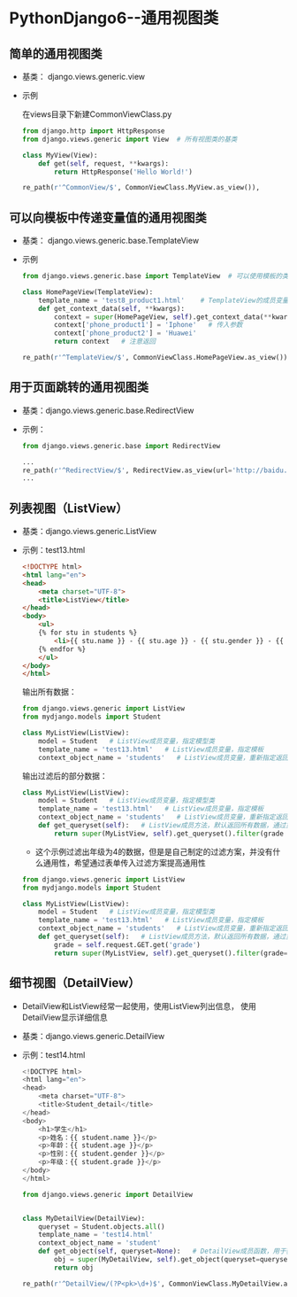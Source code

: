 # PythonDjango6--通用视图类

## 简单的通用视图类

* 基类： django.views.generic.view

* 示例

  在views目录下新建CommonViewClass.py

  ```python
  from django.http import HttpResponse
  from django.views.generic import View  # 所有视图类的基类
  
  class MyView(View):
      def get(self, request, **kwargs):
          return HttpResponse('Hello World!')
  ```

  ```python
  re_path(r'^CommonView/$', CommonViewClass.MyView.as_view()),
  ```

## 可以向模板中传递变量值的通用视图类

* 基类： django.views.generic.base.TemplateView

* 示例

  ```python
  from django.views.generic.base import TemplateView  # 可以使用模板的类
  
  class HomePageView(TemplateView):
      template_name = 'test8_product1.html'    # TemplateView的成员变量
      def get_context_data(self, **kwargs):
          context = super(HomePageView, self).get_context_data(**kwargs)   # 固定格式
          context['phone_product1'] = 'Iphone'   # 传入参数
          context['phone_product2'] = 'Huawei'
          return context   # 注意返回
  ```

  ```python
  re_path(r'^TemplateView/$', CommonViewClass.HomePageView.as_view()),
  ```

## 用于页面跳转的通用视图类

* 基类：django.views.generic.base.RedirectView

* 示例：

  ```python
  from django.views.generic.base import RedirectView
  
  ...
  re_path(r'^RedirectView/$', RedirectView.as_view(url='http://baidu.com')),
  ...
  ```

## 列表视图（ListView）

* 基类：django.views.generic.ListView

* 示例：test13.html

  ```html
  <!DOCTYPE html>
  <html lang="en">
  <head>
      <meta charset="UTF-8">
      <title>ListView</title>
  </head>
  <body>
      <ul>
      {% for stu in students %}
          <li>{{ stu.name }} - {{ stu.age }} - {{ stu.gender }} - {{ stu.grade }}</li>
      {% endfor %}
      </ul>
  </body>
  </html>
  ```

  输出所有数据：

  ```python
  from django.views.generic import ListView
  from mydjango.models import Student
  
  class MyListView(ListView):
      model = Student   # ListView成员变量，指定模型类
      template_name = 'test13.html'   # ListView成员变量，指定模板
      context_object_name = 'students'   # ListView成员变量，重新指定返回给模板的变量名
  ```

  输出过滤后的部分数据：

  ```python
  class MyListView(ListView):
      model = Student   # ListView成员变量，指定模型类
      template_name = 'test13.html'   # ListView成员变量，指定模板
      context_object_name = 'students'   # ListView成员变量，重新指定返回给模板的变量名
      def get_queryset(self):   # ListView成员方法，默认返回所有数据，通过重写该方法实现数据过滤
          return super(MyListView, self).get_queryset().filter(grade = 4)
  ```

  * 这个示例过滤出年级为4的数据，但是是自己制定的过滤方案，并没有什么通用性，希望通过表单传入过滤方案提高通用性

  ```python
  from django.views.generic import ListView
  from mydjango.models import Student
  
  class MyListView(ListView):
      model = Student   # ListView成员变量，指定模型类
      template_name = 'test13.html'   # ListView成员变量，指定模板
      context_object_name = 'students'   # ListView成员变量，重新指定返回给模板的变量名
      def get_queryset(self):   # ListView成员方法，默认返回所有数据，通过重写该方法实现数据过滤
          grade = self.request.GET.get('grade')
          return super(MyListView, self).get_queryset().filter(grade=grade)
  ```

## 细节视图（DetailView）

* DetailView和ListView经常一起使用，使用ListView列出信息， 使用DetailView显示详细信息

* 基类：django.views.generic.DetailView

* 示例：test14.html

  ```python
  <!DOCTYPE html>
  <html lang="en">
  <head>
      <meta charset="UTF-8">
      <title>Student_detail</title>
  </head>
  <body>
      <h1>学生</h1>
      <p>姓名：{{ student.name }}</p>
      <p>年龄：{{ student.age }}</p>
      <p>性别：{{ student.gender }}</p>
      <p>年级：{{ student.grade }}</p>
  </body>
  </html>
  ```

  ```python
  from django.views.generic import DetailView
  
  
  class MyDetailView(DetailView):
      queryset = Student.objects.all()
      template_name = 'test14.html'
      context_object_name = 'student'
      def get_object(self, queryset=None):   # DetailView成员函数，用于获取对象，需要传入一个数据集
          obj = super(MyDetailView, self).get_object(queryset=queryset)
          return obj
  ```

  ```python
  re_path(r'^DetailView/(?P<pk>\d+)$', CommonViewClass.MyDetailView.as_view()),
  ```

